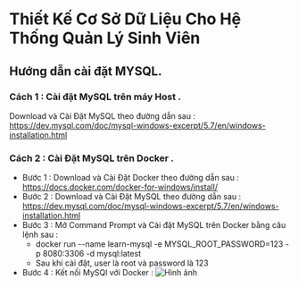 # Thiết Kế Cơ Sở Dữ Liệu Cho Hệ Thống Quản Lý Sinh Viên
## Hướng dẫn cài đặt MYSQL.
### Cách 1 : Cài đặt MySQL trên máy Host .
Download và Cài Đặt MySQL theo đường dẫn sau : 
https://dev.mysql.com/doc/mysql-windows-excerpt/5.7/en/windows-installation.html
### Cách 2 : Cài Đặt MySQL trên Docker .
- Bước 1 : Download và Cài Đặt Docker theo đường dẫn sau :
    <br> https://docs.docker.com/docker-for-windows/install/
- Bước 2 : Download và Cài Đặt MySQL theo đường dẫn sau : 
   <br> https://dev.mysql.com/doc/mysql-windows-excerpt/5.7/en/windows-installation.html
- Bước 3 : Mở Command Prompt và Cài đặt MySQL trên Docker bằng câu lệnh sau :
   * docker run --name learn-mysql -e MYSQL_ROOT_PASSWORD=123 -p 8080:3306 -d mysql:latest
   * Sau khi cài đặt, user là root và password là 123
- Bước 4 : Kết nối MySQl với Docker :
![Hình ảnh](ManagementCenimaDiagram.drawio.png)

